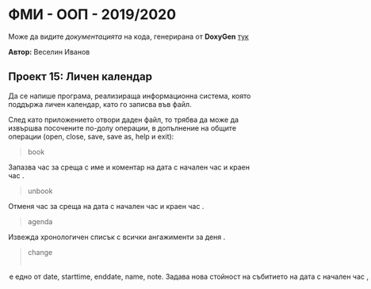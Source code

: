 # ФМИ - ООП - 2019/2020
Може да видите *документацията* на кода, генерирана от **DoxyGen** [тук](https://ivanov1234159.github.io/Calendar/html/)

**Автор:** Веселин Иванов

## Проект 15: Личен календар
Да се напише програма, реализираща информационна система, която поддържа личен календар, като го записва във файл.

След като приложението отвори даден файл, то трябва да може да извършва посочените по-долу операции, в допълнение на общите операции (open, close, save, save as, help и exit):


> book <date> <starttime> <endtime> <name> <note>

Запазва час за среща с име <name> и коментар <note> на дата <date> с начален час <starttime> и краен час <endtime>.

> unbook <date> <starttime> <endtime> 

Отменя час за среща на дата <date> с начален час <starttime> и краен час <endtime>.

> agenda <date>

Извежда хронологичен списък с всички ангажименти за деня <date>.

> change <date> <starttime> <option> <newvalue>

<option> е едно от date, starttime, enddate, name, note.
Задава нова стойност <newvalue> на събитието на дата <date> с начален час <starttime>, като при промяна на дата и час се прави проверка дали са коректни и свободни.

> find <string>

Търсене на среща: извеждат се данните за всички срещи, в чието име или бележка се съдържа низът <string>.

> holiday <date>

Датата <date> се отбелязва като неработна.

> busydays <from> <to>

Извеждане на статистика за натовареност: по дадени начална дата <from> и крайна дата <to> се извежда списък с дните от седмицата, подредени по критерия “брой заети часове”.

> findslot <fromdate> <hours>

Намиране на свободно място за среща: по дадена дата <fromdate> и желана продължителност на срещата <hours> търси дата, на която е възможно да се запази такава среща, но само в работни дни и не преди 8 часа или след 17 часа.

> findslotwith <fromdate> <hours> <calendar>

Намиране на свободно място за среща, синхронизирана с даден календар: по дадена дата <fromdate> и желана продължителност на срещата <hours> търси дата, на която е възможно да се запази такава среща в текущия календар и в календара, записан във файл <calendar>, но само в работни дни и не преди 8 часа или след 17 часа.

> merge <calendar>

Прехвърля всички събития от календара, записан във файл <calendar>, в текущия календар. Прехвърлянето да става в диалогов режим така, че ако има конфликт на събития потребителят да има възможност да избере кое събитие да остане и кое да се премести в друг ден и час.

**Пример:**
 
потребителят се е записал на спорт и е получил файл, който съдържа календар с всички тренировки и спортни събития. Той иска да прехвърли всички спортни събития в календара си.

## Бонуси:
командите findslotwith и merge да поддържат повече от един календар.

## 

# Външни източници

- [doctest](https://github.com/onqtam/doctest) - за тестването на проекта (програмата)